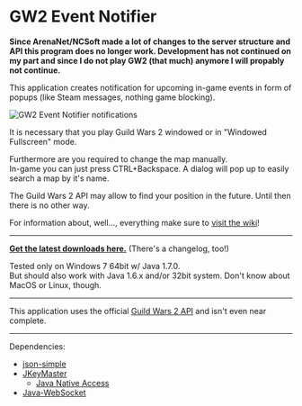 GW2 Event Notifier
==================

**Since ArenaNet/NCSoft made a lot of changes to the server structure and API this program does no longer work. Development has not continued on my part and since I do not play GW2 (that much) anymore I will propably not continue.**

This application creates notification for upcoming in-game events in form of popups (like Steam messages, nothing game blocking).

![GW2 Event Notifier notifications](http://pakldev.de/wp-content/uploads/2013/06/gw2evno_screen2.png)

It is necessary that you play Guild Wars 2 windowed or in "Windowed Fullscreen" mode.

Furthermore are you required to change the map manually.<br />
In-game you can just press CTRL+Backspace. A dialog will pop up to easily search a map by it's name.

The Guild Wars 2 API may allow to find your position in the future. Until then there is no other way.

For information about, well..., everything make sure to [visit the wiki](https://github.com/PakL/GW2EventNotifier/wiki)!
***
**[Get the latest downloads here.](https://github.com/PakL/GW2EventNotifier/releases/)**
(There's a changelog, too!)

Tested only on Windows 7 64bit w/ Java 1.7.0.<br />
But should also work with Java 1.6.x and/or 32bit system. Don't know about MacOS or Linux, though.
***
This application uses the official [Guild Wars 2 API](https://forum-en.guildwars2.com/forum/community/api/API-Documentation) and isn't even near complete.
***
Dependencies:
* [json-simple](https://code.google.com/p/json-simple/)
* [JKeyMaster](https://github.com/tulskiy/jkeymaster)
	+ [Java Native Access](https://github.com/twall/jna)
* [Java-WebSocket](https://github.com/TooTallNate/Java-WebSocket)
